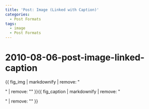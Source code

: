 ```yaml
---
title: 'Post: Image (Linked with Caption)'
categories:
  - Post Formats
tags:
  - image
  - Post Formats
---
```


# 2010-08-06-post-image-linked-caption

 {{ fig\_img \| markdownify \| remove: "

" \| remove: "" }}{{ fig\_caption \| markdownify \| remove: "

" \| remove: "" }}

